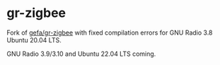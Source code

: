 # gr-zigbee

Fork of [gefa/gr-zigbee](https://github.com/gefa/gr-zigbee) with fixed compilation errors for GNU Radio 3.8 Ubuntu 20.04 LTS.

GNU Radio 3.9/3.10 and Ubuntu 22.04 LTS coming.
